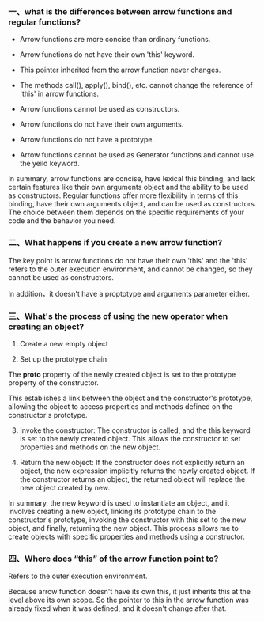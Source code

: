### 一、what is the differences between arrow functions and regular functions?

- Arrow functions are more concise than ordinary functions.

- Arrow functions do not have their own 'this' keyword. 

- This pointer inherited from the arrow function never changes.

- The methods call(), apply(), bind(), etc. cannot change the reference of 'this' in arrow functions.

- Arrow functions cannot be used as constructors.

- Arrow functions do not have their own arguments.

- Arrow functions do not have a prototype.

- Arrow functions cannot be used as Generator functions and cannot use the yeild keyword.

In summary, arrow functions are concise, have lexical this binding, and lack certain features like their own arguments object and the ability to be used as constructors. Regular functions offer more flexibility in terms of this binding, have their own arguments object, and can be used as constructors. The choice between them depends on the specific requirements of your code and the behavior you need.



### 二、What happens if you create a new arrow function?

The key point is arrow functions do not have their own 'this' and the 'this' refers to the outer execution environment, and cannot be changed, so they cannot be used as constructors. 

In addition，it doesn't have a proptotype and arguments parameter either.

### 三、What's the process of using the new operator when creating an object?

1. Create a new empty object

2. Set up the prototype chain

The __proto__ property of the newly created object is set to the prototype property of the constructor.

This establishes a link between the object and the constructor's prototype, allowing the object to access properties and methods defined on the constructor's prototype.

3. Invoke the constructor: The constructor is called, and the this keyword is set to the newly created object. This allows the constructor to set properties and methods on the new object.

4. Return the new object: If the constructor does not explicitly return an object, the new expression implicitly returns the newly created object. If the constructor returns an object, the returned object will replace the new object created by new.

In summary, the new keyword is used to instantiate an object, and it involves creating a new object, linking its prototype chain to the constructor's prototype, invoking the constructor with this set to the new object, and finally, returning the new object. This process allows me to create objects with specific properties and methods using a constructor.

### 四、Where does “this” of the arrow function point to?

Refers to the outer execution environment.

Because arrow function doesn't have its own this, it just inherits this at the level above its own scope. So the pointer to this in the arrow function was already fixed when it was defined, and it doesn't change after that.

